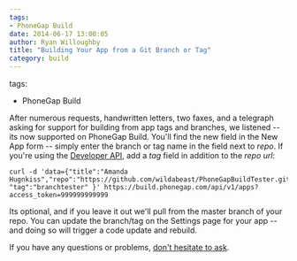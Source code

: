 ```yaml
---
tags:
- PhoneGap Build
date: 2014-06-17 13:00:05
author: Ryan Willoughby
title: "Building Your App from a Git Branch or Tag"
category: build
---
```

tags:
- PhoneGap Build

After numerous requests, handwritten letters, two faxes, and a telegraph asking for support for building from app tags and branches, we listened -- its now supported on PhoneGap Build. You'll find the new field in the New App form -- simply enter the branch or tag name in the field next to _repo_. If you're using the [Developer API](http://docs.build.phonegap.com/en_US/developer_api_api.md.html), add a _tag_ field in addition to the _repo url_:

    curl -d 'data={"title":"Amanda Hugnkiss","repo":"https://github.com/wildabeast/PhoneGapBuildTester.git","create_method":"remote_repo", "tag":"branchtester" }' https://build.phonegap.com/api/v1/apps?access_token=999999999999

Its optional, and if you leave it out we'll pull from the master branch of your repo. You can update the branch/tag on the Settings page for your app -- and doing so will trigger a code update and rebuild.

If you have any questions or problems, [don't hesitate to ask](http://community.phonegap.com/nitobi).